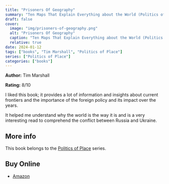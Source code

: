 ```yaml
---
title: "Prisoners Of Geography"
summary: "Ten Maps That Explain Everything about the World (Politics of Place)."
draft: false
cover:
  image: "img/prisoners-of-geography.png"
  alt: "Prisoners Of Geography"
  caption: "Ten Maps That Explain Everything about the World (Politics of Place)."
  relative: true
date: 2024-01-12
tags: ["books", "Tim Marshall", "Politics of Place"]
series: ["Politics of Place"]
categories: ["books"]
---
```


**Author:** Tim Marshall

**Rating:** 8/10

I liked this book; it provides a lot of information and
insights about current frontiers and the importance of
the foreign policy and its impact over the years.

It helped me understand why the world is the way it
is and is a very interesting read to comprehend the
conflict between Russia and Ukraine.

## More info

This book belongs to the [Politics of Place](https://www.goodreads.com/series/321808-politics-of-place)
series.

## Buy Online

- [Amazon](https://www.amazon.com/Prisoners-Geography-Everything-Global-Politics/dp/1783962437)
